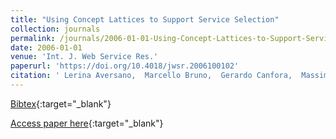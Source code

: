 ```yaml
---
title: "Using Concept Lattices to Support Service Selection"
collection: journals
permalink: /journals/2006-01-01-Using-Concept-Lattices-to-Support-Service-Selection
date: 2006-01-01
venue: 'Int. J. Web Service Res.'
paperurl: 'https://doi.org/10.4018/jwsr.2006100102'
citation: ' Lerina Aversano,  Marcello Bruno,  Gerardo Canfora,  Massimiliano Di Penta,  Damiano Distante, &quot;Using Concept Lattices to Support Service Selection.&quot; Int. J. Web Service Res., 2006.'
---
```

[Bibtex](https://dblp.org/rec/bib/journals/jwsr/AversanoBCPD06){:target="_blank"}

[Access paper here](https://doi.org/10.4018/jwsr.2006100102){:target="_blank"}
